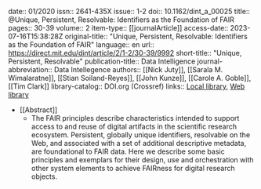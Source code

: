 date:: 01/2020
issn:: 2641-435X
issue:: 1-2
doi:: 10.1162/dint_a_00025
title:: @Unique, Persistent, Resolvable: Identifiers as the Foundation of FAIR
pages:: 30-39
volume:: 2
item-type:: [[journalArticle]]
access-date:: 2023-07-16T15:38:28Z
original-title:: "Unique, Persistent, Resolvable: Identifiers as the Foundation of FAIR"
language:: en
url:: https://direct.mit.edu/dint/article/2/1-2/30-39/9992
short-title:: "Unique, Persistent, Resolvable"
publication-title:: Data Intelligence
journal-abbreviation:: Data Intellegence
authors:: [[Nick Juty]], [[Sarala M. Wimalaratne]], [[Stian Soiland-Reyes]], [[John Kunze]], [[Carole A. Goble]], [[Tim Clark]]
library-catalog:: DOI.org (Crossref)
links:: [Local library](zotero://select/library/items/LPN3MWRI), [Web library](https://www.zotero.org/users/6520516/items/LPN3MWRI)

- [[Abstract]]
	- The FAIR principles describe characteristics intended to support access to and reuse of digital artifacts in the scientific research ecosystem. Persistent, globally unique identifiers, resolvable on the Web, and associated with a set of additional descriptive metadata, are foundational to FAIR data. Here we describe some basic principles and exemplars for their design, use and orchestration with other system elements to achieve FAIRness for digital research objects.